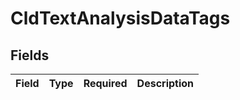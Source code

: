 # CldTextAnalysisDataTags


## Fields

| Field       | Type        | Required    | Description |
| ----------- | ----------- | ----------- | ----------- |